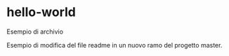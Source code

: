 # hello-world
Esempio di archivio

Esempio di modifica del file readme in un nuovo ramo del progetto master.
